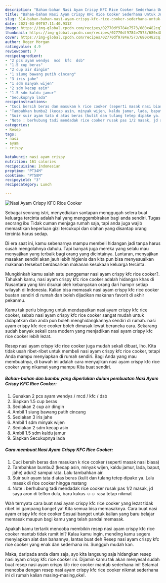 ```yaml
---
description: "Bahan-bahan Nasi Ayam Crispy KFC Rice Cooker Sederhana Untuk Jualan"
title: "Bahan-bahan Nasi Ayam Crispy KFC Rice Cooker Sederhana Untuk Jualan"
slug: 514-bahan-bahan-nasi-ayam-crispy-kfc-rice-cooker-sederhana-untuk-jualan
date: 2021-03-09T07:11:40.931Z
image: https://img-global.cpcdn.com/recipes/02770df9784e7573/680x482cq70/nasi-ayam-crispy-kfc-rice-cooker-foto-resep-utama.jpg
thumbnail: https://img-global.cpcdn.com/recipes/02770df9784e7573/680x482cq70/nasi-ayam-crispy-kfc-rice-cooker-foto-resep-utama.jpg
cover: https://img-global.cpcdn.com/recipes/02770df9784e7573/680x482cq70/nasi-ayam-crispy-kfc-rice-cooker-foto-resep-utama.jpg
author: Roger Morgan
ratingvalue: 4.9
reviewcount: 7
recipeingredient:
- "2 pcs ayam wendys  mcd  kfc  dsb"
- "1.5 cup beras"
- "2 cup air dingin"
- "1 siung bawang putih cincang"
- "3 iris jahe"
- "1 sdm minyak wijen"
- "2 sdm kecap asin"
- "1.5 sdm kaldu jamur"
- "Secukupnya lada"
recipeinstructions:
- "Cuci bersih beras dan masukan k rice cooker (seperti masak nasi biasa)"
- "Tambahkan bumbu2 (kecap asin, minyak wijen, kaldu jamur, lada, baput, jahe) aduk2 sampai rata. Lalu tambahkan air."
- "Suir suir ayam tata d atas beras (kulit dan tulang tetep dipake ya. Lalu masak di rice cooker hingga matang"
- "Note : berhubung tadi mendadak rice cooker rusak pas 1/2 masak, jd saya aron di teflon dulu, baru kukus ☺️☺️ rasa tetap nikmat"
categories:
- Resep
tags:
- nasi
- ayam
- crispy

katakunci: nasi ayam crispy 
nutrition: 161 calories
recipecuisine: Indonesian
preptime: "PT34M"
cooktime: "PT58M"
recipeyield: "3"
recipecategory: Lunch

---
```



![Nasi Ayam Crispy KFC Rice Cooker](https://img-global.cpcdn.com/recipes/02770df9784e7573/680x482cq70/nasi-ayam-crispy-kfc-rice-cooker-foto-resep-utama.jpg)

Sebagai seorang istri, menyediakan santapan menggugah selera buat keluarga tercinta adalah hal yang menggembirakan bagi anda sendiri. Tugas seorang ibu Tidak cuman menjaga rumah saja, tapi anda juga wajib memastikan keperluan gizi tercukupi dan olahan yang disantap orang tercinta harus sedap.

Di era  saat ini, kamu sebenarnya mampu membeli hidangan jadi tanpa harus susah mengolahnya dahulu. Tapi banyak juga mereka yang selalu mau menyajikan yang terbaik bagi orang yang dicintainya. Lantaran, menyajikan masakan sendiri akan jauh lebih higienis dan kita pun bisa menyesuaikan makanan tersebut berdasarkan makanan kesukaan keluarga tercinta. 



Mungkinkah kamu salah satu penggemar nasi ayam crispy kfc rice cooker?. Tahukah kamu, nasi ayam crispy kfc rice cooker adalah hidangan khas di Nusantara yang kini disukai oleh kebanyakan orang dari hampir setiap wilayah di Indonesia. Kalian bisa memasak nasi ayam crispy kfc rice cooker buatan sendiri di rumah dan boleh dijadikan makanan favorit di akhir pekanmu.

Kamu tak perlu bingung untuk mendapatkan nasi ayam crispy kfc rice cooker, sebab nasi ayam crispy kfc rice cooker sangat mudah untuk didapatkan dan anda pun boleh menghidangkannya sendiri di rumah. nasi ayam crispy kfc rice cooker boleh dimasak lewat beraneka cara. Sekarang sudah banyak sekali cara modern yang menjadikan nasi ayam crispy kfc rice cooker lebih lezat.

Resep nasi ayam crispy kfc rice cooker juga mudah sekali dibuat, lho. Kita tidak usah ribet-ribet untuk membeli nasi ayam crispy kfc rice cooker, tetapi Anda mampu menyiapkan di rumah sendiri. Bagi Anda yang mau membuatnya, di bawah ini adalah cara menyajikan nasi ayam crispy kfc rice cooker yang nikamat yang mampu Kita buat sendiri.

<!--inarticleads1-->

##### Bahan-bahan dan bumbu yang diperlukan dalam pembuatan Nasi Ayam Crispy KFC Rice Cooker:

1. Gunakan 2 pcs ayam wendys / mcd / kfc / dsb
1. Siapkan 1.5 cup beras
1. Sediakan 2 cup air dingin
1. Ambil 1 siung bawang putih cincang
1. Sediakan 3 iris jahe
1. Ambil 1 sdm minyak wijen
1. Sediakan 2 sdm kecap asin
1. Ambil 1.5 sdm kaldu jamur
1. Siapkan Secukupnya lada




<!--inarticleads2-->

##### Cara membuat Nasi Ayam Crispy KFC Rice Cooker:

1. Cuci bersih beras dan masukan k rice cooker (seperti masak nasi biasa)
1. Tambahkan bumbu2 (kecap asin, minyak wijen, kaldu jamur, lada, baput, jahe) aduk2 sampai rata. Lalu tambahkan air.
1. Suir suir ayam tata d atas beras (kulit dan tulang tetep dipake ya. Lalu masak di rice cooker hingga matang
1. Note : berhubung tadi mendadak rice cooker rusak pas 1/2 masak, jd saya aron di teflon dulu, baru kukus ☺️☺️ rasa tetap nikmat




Wah ternyata cara buat nasi ayam crispy kfc rice cooker yang lezat tidak ribet ini gampang banget ya! Kita semua bisa memasaknya. Cara buat nasi ayam crispy kfc rice cooker Sesuai banget untuk kalian yang baru belajar memasak maupun bagi kamu yang telah pandai memasak.

Apakah kamu tertarik mencoba membikin resep nasi ayam crispy kfc rice cooker mantab tidak rumit ini? Kalau kamu ingin, mending kamu segera menyiapkan alat dan bahannya, lantas buat deh Resep nasi ayam crispy kfc rice cooker yang enak dan sederhana ini. Sungguh mudah kan. 

Maka, daripada anda diam saja, ayo kita langsung saja hidangkan resep nasi ayam crispy kfc rice cooker ini. Dijamin kamu tak akan menyesal sudah buat resep nasi ayam crispy kfc rice cooker mantab sederhana ini! Selamat mencoba dengan resep nasi ayam crispy kfc rice cooker nikmat sederhana ini di rumah kalian masing-masing,oke!.

